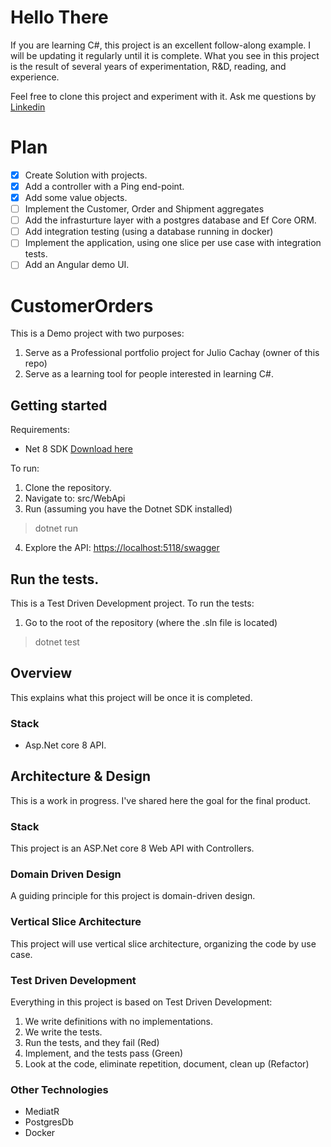 # Hello There
If you are learning C#, this project is an excellent follow-along example. I will be updating it regularly until it is complete.
What you see in this project is the result of several years of experimentation, R&D, reading, and experience.

Feel free to clone this project and experiment with it. Ask me questions by [Linkedin](https://www.linkedin.com/in/julio-cachay-2a159226b/)

# Plan
- [x] Create Solution with projects.
- [x] Add a controller with a Ping end-point.
- [x] Add some value objects.
- [ ] Implement the Customer, Order and Shipment aggregates
- [ ] Add the infrasturture layer with a postgres database and Ef Core ORM.
- [ ] Add integration testing (using a database running in docker)
- [ ] Implement the application, using one slice per use case with integration tests.
- [ ] Add an Angular demo UI.

# CustomerOrders

This is a Demo project with two purposes:
1. Serve as a Professional portfolio project for Julio Cachay (owner of this repo)
2. Serve as a learning tool for people interested in learning C#.

## Getting started

Requirements:
- Net 8 SDK [Download here](https://dotnet.microsoft.com/en-us/download/dotnet/8.0)

To run:
1. Clone the repository.
2. Navigate to: src/WebApi
3. Run (assuming you have the Dotnet SDK installed)

> dotnet run

4. Explore the API: [https://localhost:5118/swagger](https://localhost:5118/swagger)

## Run the tests.
This is a Test Driven Development project. To run the tests:
1. Go to the root of the repository (where the .sln file is located)

> dotnet test

## Overview
This explains what this project will be once it is completed.

### Stack

- Asp.Net core 8 API.

## Architecture & Design
This is a work in progress. I've shared here the goal for the final product.

### Stack
This project is an ASP.Net core 8 Web API with Controllers.

### Domain Driven Design
A guiding principle for this project is domain-driven design.

### Vertical Slice Architecture
This project will use vertical slice architecture, organizing the code by use case.

### Test Driven Development
Everything in this project is based on Test Driven Development:
1. We write definitions with no implementations.
2. We write the tests.
3. Run the tests, and they fail (Red)
4. Implement, and the tests pass (Green)
5. Look at the code, eliminate repetition, document, clean up (Refactor)

### Other Technologies
- MediatR
- PostgresDb
- Docker

